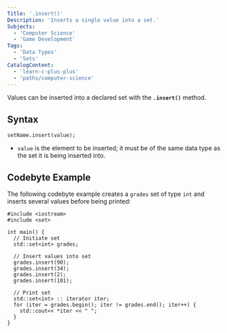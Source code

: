 ```yaml
---
Title: '.insert()'
Description: 'Inserts a single value into a set.'
Subjects:
  - 'Computer Science'
  - 'Game Development'
Tags:
  - 'Data Types'
  - 'Sets'
CatalogContent:
  - 'learn-c-plus-plus'
  - 'paths/computer-science'
---
```


Values can be inserted into a declared set with the **`.insert()`** method.

## Syntax

```pseudo
setName.insert(value);
```

- `value` is the element to be inserted; it must be of the same data type as the set it is being inserted into.

## Codebyte Example

The following codebyte example creates a `grades` set of type `int` and inserts several values before being printed:

```codebyte/cpp
#include <iostream>
#include <set>

int main() {
  // Initiate set
  std::set<int> grades;

  // Insert values into set
  grades.insert(90);
  grades.insert(34);
  grades.insert(2);
  grades.insert(101);

  // Print set
  std::set<int> :: iterator iter;
  for (iter = grades.begin(); iter != grades.end(); iter++) {
    std::cout<< *iter << " ";
  }
}
```
